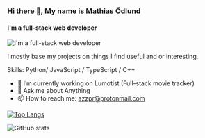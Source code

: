 ﻿### Hi there 👋, My name is Mathias Ödlund
#### I'm a full-stack web developer
![I'm a full-stack web developer](https://ibb.co/18F8V5v)

I mostly base my projects on things I find useful and or interesting.

Skills: Python/ JavaScript / TypeScript / C++ 

- 🔭 I’m currently working on Lumotist (Full-stack movie tracker) 
- 💬 Ask me about Anything 
- 📫 How to reach me: azzpr@protonmail.com


[![Top Langs](https://github-readme-stats.vercel.app/api/top-langs/?username=Azzpr)](https://github.com/anuraghazra/github-readme-stats)

![GitHub stats](https://github-readme-stats.vercel.app/api?username=Azzpr&show_icons=true)  


